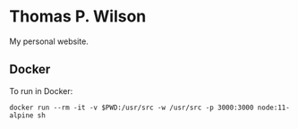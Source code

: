 # Thomas P. Wilson #

My personal website.

## Docker ##

To run in Docker:

```
docker run --rm -it -v $PWD:/usr/src -w /usr/src -p 3000:3000 node:11-alpine sh
```